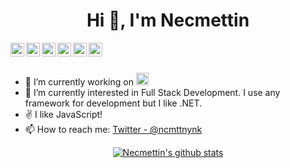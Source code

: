 <h1 align="center">Hi 👋, I'm Necmettin</h1>

<a href="https://twitter.com/ncmttnynk">
  <img align="left" alt="Necmettin's Twitter" width="22px" src="https://cdn.jsdelivr.net/npm/simple-icons@v3/icons/twitter.svg" />
</a>
<a href="https://linkedin.com/in/https://www.linkedin.com/in/necmettin-yan%C4%B1k-1a7b99113/">
  <img align="left" alt="Necmettin's Linkdein" width="22px" src="https://cdn.jsdelivr.net/npm/simple-icons@v3/icons/linkedin.svg" />
</a>
<a href="https://github.com/ncmttnynk">
  <img align="left" alt="Necmettin's Github" width="22px" src="https://cdn.jsdelivr.net/npm/simple-icons@v3/icons/github.svg" />
</a>
<a href="https://instagram.com/ncmttnynk/">
  <img align="left" alt="Necmettin's Instagram" width="22px" src="https://cdn.jsdelivr.net/npm/simple-icons@v3/icons/instagram.svg" />
</a>
<a href="https://www.facebook.com/ncmttnynk/">
  <img align="left" alt="Necmettin's Facebook" width="22px" src="https://cdn.jsdelivr.net/npm/simple-icons@v3/icons/facebook.svg" />
</a>
<a href="https://medium.com/@necmettinyanik">
  <img align="left" alt="Necmettin's Youtube" width="22px" src="https://cdn.jsdelivr.net/npm/simple-icons@v3/icons/medium.svg" />
</a>

<br/>
<br/>



- 🔭 I’m currently working on <code><a href="https://turkishtechnic.com/" target="_blank"><img height="20" src="https://cdn.thyteknik.com.tr/tt/Prod/Content/images/thyTechnic_logo.svg"></a></code>
- 🌱 I’m currently interested in Full Stack Development. I use any framework for development but I like .NET.
- ✌  I like JavaScript!
- 📫 How to reach me: [Twitter - @ncmttnynk](https://twitter.com/ncmttnynk)



<div align="center">

<a href="https://github.com/ncmttnynk">
 <img align="center" src="https://github-readme-stats.vercel.app/api?username=ncmttnynk&show_icons=true&theme=black&line_height=27" alt="Necmettin's github stats"/>
</a>
</div>
